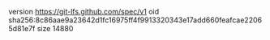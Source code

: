 version https://git-lfs.github.com/spec/v1
oid sha256:8c86aae9a23642d1fc16975ff4f9913320343e17add660feafcae22065d81e7f
size 14880
